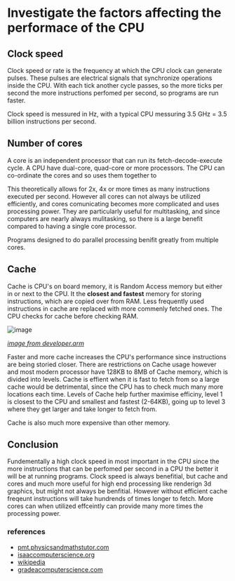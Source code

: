 # Investigate the factors affecting the performace of the CPU

## Clock speed
Clock speed or rate is the frequency at which the CPU clock can generate pulses. These pulses are electrical signals that synchronize operations inside the CPU. With each tick another cycle passes, so the more ticks per second the more instructions perfomed per second, so programs are run faster.

Clock speed is messured in Hz, with a typical CPU messuring 3.5 GHz = 3.5 billion instructions per second.

## Number of cores
A core is an independent processor that can run its fetch-decode-execute cycle. A CPU have dual-core, quad-core or more processors. The CPU can co-ordinate the cores and so uses them together to 

This theoretically allows for 2x, 4x or more times as many instructions executed per second. However all cores can not always be utilized efficiently, and cores comunicating becomes more complicated and uses processing power. They are particularly useful for multitasking, and since computers are nearly always mulitasking, so there is a large benefit compared to having a single core processor.

Programs designed to do parallel processing benifit greatly from multiple cores.

## Cache
Cache is CPU's on board memory, it is Random Access memory but either in or next to the CPU. It the **closest and fastest** memory for storing instructions, which are copied over from RAM. Less frequently used instructions in cache are replaced with more commenly fetched ones. The CPU checks for cache before checking RAM.

![image](https://user-images.githubusercontent.com/72783315/136964131-995ef064-440c-4701-be76-4a435ec3a677.png)

_[image from developer.arm](https://developer.arm.com/documentation/den0024/a/Caches)_

Faster and more cache increases the CPU's performance since instructions are being storied closer. There are restrictions on Cache usage however and most modern processor have 128KB to 8MB of Cache memory, which is divided into levels. Cache is effient when it is fast to fetch from so a large cache would be detrimental, since the CPU has to check much many more locations each time. Levels of Cache help further maximise efficiny, level 1 is closest to the CPU and smallest and fastest (2-64KB), going up to level 3 where they get larger and take longer to fetch from.

Cache is also much more expensive than other memory.

## Conclusion
Fundementally a high clock speed in most important in the CPU since the more instructions that can be perfomed per second in a CPU the better it will be at running programs. Clock speed is always benefitial, but cache and cores and much more useful for high end processing like renderign 3d graphics, but might not always be benfitial. However without efficient cache freqeunt instructions will take hundrends of times longer to fetch. More cores can when utilized effceintly can provide many more times the processing power.

### references
- [pmt.physicsandmathstutor.com](https://pmt.physicsandmathstutor.com/download/Computer-Science/A-level/Notes/OCR/1.1-Characteristics-of-Contemporary-Processors-Input-Output-and-Storage-Devices/Intermediate/1.1.1.%20Structure%20and%20Function%20of%20the%20Processor.pdf)
- [isaaccomputerscience.org](https://isaaccomputerscience.org/concepts/gcse_sys_cpu_performance?examBoard=all&stage=all&topic=gcse_systems)
- [wikipedia](https://en.wikipedia.org/wiki/Clock_rate)
- [gradeacomputerscience.com](https://gradeacomputerscience.com/what-factors-affect-cpu-performance)
